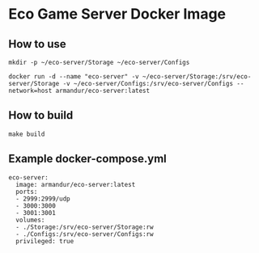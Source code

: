 # Eco Game Server Docker Image

## How to use

```
mkdir -p ~/eco-server/Storage ~/eco-server/Configs

docker run -d --name "eco-server" -v ~/eco-server/Storage:/srv/eco-server/Storage -v ~/eco-server/Configs:/srv/eco-server/Configs --network=host armandur/eco-server:latest
```

## How to build

```
make build
```

## Example docker-compose.yml

```
eco-server:
  image: armandur/eco-server:latest
  ports:
  - 2999:2999/udp
  - 3000:3000
  - 3001:3001
  volumes:
  - ./Storage:/srv/eco-server/Storage:rw
  - ./Configs:/srv/eco-server/Configs:rw
  privileged: true
```

